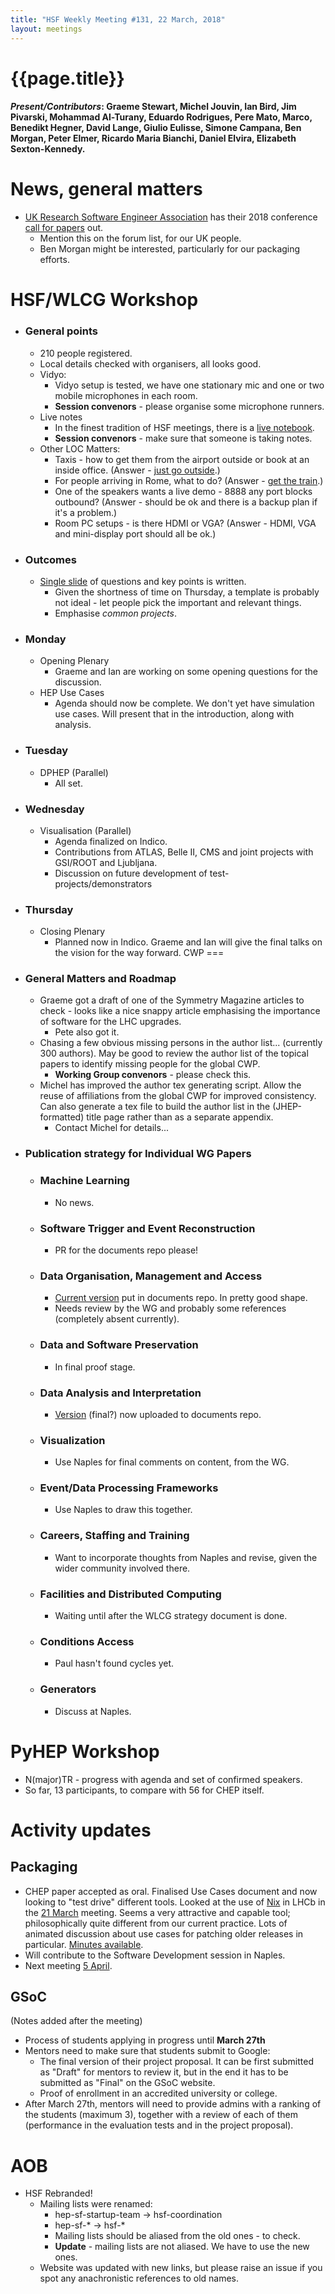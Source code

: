 ```yaml
---
title: "HSF Weekly Meeting #131, 22 March, 2018"
layout: meetings
---
```


# {{page.title}}

#### *Present/Contributors*: Graeme Stewart, Michel Jouvin, Ian Bird, Jim Pivarski, Mohammad Al-Turany, Eduardo Rodrigues, Pere Mato, Marco, Benedikt Hegner, David Lange, Giulio Eulisse, Simone Campana, Ben Morgan, Peter Elmer, Ricardo Maria Bianchi, Daniel Elvira, Elizabeth Sexton-Kennedy.

News, general matters
=====================
-   [UK Research Software Engineer Association](http://rse.ac.uk/) has their 2018 conference [call for
    papers](http://rse.ac.uk/conf2018/calls/) out.
    -   Mention this on the forum list, for our UK people.
    -   Ben Morgan might be interested, particularly for our packaging
        efforts.

HSF/WLCG Workshop
=================
-   ### General points
    -   210 people registered.
    -   Local details checked with organisers, all looks good.
    -   Vidyo:
        -   Vidyo setup is tested, we have one stationary mic and one or
            two mobile microphones in each room.
        -   **Session convenors** - please organise some microphone runners.
    -   Live notes
        -   In the finest tradition of HSF meetings, there is a [live
            notebook](https://docs.google.com/document/d/1QSkvwRK_2HENuxYXcs9Op1dTUK824KddQ1Tfan-P0WU/edit?usp=sharing).
        -   **Session convenors** - make sure that someone is taking notes.
    - Other LOC Matters:
        -   Taxis - how to get them from the airport
            outside or book at an inside office. (Answer - [just go outside](https://indico.cern.ch/event/658060/page/12427-travel-info).)
        -   For people arriving in Rome, what to do? (Answer - [get the train](https://indico.cern.ch/event/658060/page/12427-travel-info).)
        -   One of the speakers wants a live demo - 8888 any port blocks
            outbound? (Answer - should be ok and there is a backup plan if it's a problem.) 
        -   Room PC setups - is there HDMI or VGA? (Answer - HDMI, VGA and mini-display port should all be ok.)
-   ### Outcomes
    -   [Single
        slide](https://docs.google.com/presentation/d/1YqcuyEXEHkuC2KchwbkKS0uO1pR4lHSKrhvLyBeadPI/edit?usp=sharing)
        of questions and key points is written.
        -   Given the shortness of time on Thursday, a template is
            probably not ideal - let people pick the important and
            relevant things.
        -   Emphasise *common projects*.
-   ### Monday
    -   Opening Plenary
        -   Graeme and Ian are working on some opening questions for the
            discussion.
    -   HEP Use Cases
        -   Agenda should now be complete. We don't yet have simulation
            use cases. Will present that in the introduction, along
            with analysis.
-   ### Tuesday
    -   DPHEP (Parallel)
        -   All set.
-   ### Wednesday
    -   Visualisation (Parallel)
        -   Agenda finalized on Indico.
        -   Contributions from ATLAS, Belle II, CMS and joint projects
            with GSI/ROOT and Ljubljana.
        -   Discussion on future development of
            test-projects/demonstrators
-   ### Thursday
    -   Closing Plenary
        -   Planned now in Indico. Graeme and Ian will give the final
            talks on the vision for the way forward.
CWP
===
-   ### General Matters and Roadmap
    -   Graeme got a draft of one of the Symmetry Magazine articles to
        check - looks like a nice snappy article emphasising the
        importance of software for the LHC upgrades.
        -   Pete also got it.
    -   Chasing a few obvious missing persons in the author list...
        (currently 300 authors). May be good to review the author list
        of the topical papers to identify missing people for the
        global CWP.
        -   **Working Group convenors** - please check this.
    -   Michel has improved the author tex generating script. Allow the
        reuse of affiliations from the global CWP for improved
        consistency. Can also generate a tex file to build the author
        list in the (JHEP-formatted) title page rather than as a
        separate appendix.
        -   Contact Michel for details...
-   ### Publication strategy for Individual WG Papers
    -   ### Machine Learning
        -   No news.
    -   ### Software Trigger and Event Reconstruction
        -   PR for the documents repo please!
    -   ### Data Organisation, Management and Access
        -   [Current
            version](https://github.com/HSF/documents/tree/master/CWP/papers/HSF-CWP-2017-04_doma)
            put in documents repo. In pretty good shape.
        -   Needs review by the WG and probably some references
            (completely absent currently).
    -   ### Data and Software Preservation
        -   In final proof stage.
    -   ### Data Analysis and Interpretation
        -   [Version](https://github.com/HSF/documents/tree/master/CWP/papers/HSF-CWP-2017-05_analysis/latex)
            (final?) now uploaded to documents repo.
    -   ### Visualization
        -   Use Naples for final comments on content, from the WG.
    -   ### Event/Data Processing Frameworks
        -   Use Naples to draw this together.
    -   ### Careers, Staffing and Training
        -   Want to incorporate thoughts from Naples and revise, given
            the wider community involved there.
    -   ### Facilities and Distributed Computing
        -   Waiting until after the WLCG strategy document is done.
    -   ### Conditions Access
        -   Paul hasn't found cycles yet.
    -   ### Generators
        -   Discuss at Naples.
        
PyHEP Workshop
==============
-   N(major)TR - progress with agenda and set of confirmed speakers.
-   So far, 13 participants, to compare with 56 for CHEP itself.

Activity updates
================

Packaging
---------
-   CHEP paper accepted as oral. Finalised Use Cases document and now
    looking to "test drive" different tools. Looked at the use of
    [Nix](https://nixos.org/nix/) in LHCb in the [21
    March](https://indico.cern.ch/event/712739/) meeting.
    Seems a very attractive and capable tool; philosophically quite
    different from our current practice. Lots of animated discussion
    about use cases for patching older releases in particular.
    [Minutes
    available](http://hepsoftwarefoundation.org/organization/2018/03/21/packaging.html).
-   Will contribute to the Software Development session in Naples.
-   Next meeting [5 April](https://indico.cern.ch/event/716297/).
    
GSoC
----
(Notes added after the meeting)
-   Process of students applying in progress until **March 27th**
-   Mentors need to make sure that students submit to Google:
    -   The final version of their project proposal. It can be first
        submitted as \"Draft\" for mentors to review it, but in the
        end it has to be submitted as \"Final\" on the GSoC website.
    -   Proof of enrollment in an accredited university or college.
-   After March 27th, mentors will need to provide admins with a ranking
    of the students (maximum 3), together with a review of each of
    them (performance in the evaluation tests and in the project
    proposal).
    
AOB
===
-   HSF Rebranded!
    -   Mailing lists were renamed:
        -   hep-sf-startup-team -> hsf-coordination
        -   hep-sf-* -> hsf-*
        -   Mailing lists should be aliased from the old ones - to
            check.
        -   **Update** - mailing lists are not aliased. We have to use the
            new ones.
    -   Website was updated with new links, but please raise an issue if
        you spot any anachronistic references to old names.
